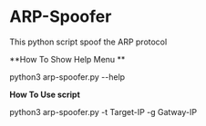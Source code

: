 # ARP-Spoofer
This python script spoof the ARP protocol 


**How To Show Help Menu **

python3 arp-spoofer.py --help

**How To Use script**


python3 arp-spoofer.py -t Target-IP -g Gatway-IP
